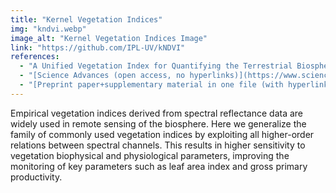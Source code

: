 ```yaml
---
title: "Kernel Vegetation Indices"
img: "kndvi.webp"
image_alt: "Kernel Vegetation Indices Image"
link: "https://github.com/IPL-UV/kNDVI"
references:
  - "A Unified Vegetation Index for Quantifying the Terrestrial Biosphere. Gustau Camps-Valls et al., Science Advances, Vol. 7, no. 9, eabc7447, 2021."
  - "[Science Advances (open access, no hyperlinks)](https://www.science.org/doi/10.1126/sciadv.abc7447)"
  - "[Preprint paper+supplementary material in one file (with hyperlinks)](https://zenodo.org/record/4574349)"
---
```


Empirical vegetation indices derived from spectral reflectance data are widely used in remote sensing of the biosphere. Here we generalize the family of commonly used vegetation indices by exploiting all higher-order relations between spectral channels. This results in higher sensitivity to vegetation biophysical and physiological parameters, improving the monitoring of key parameters such as leaf area index and gross primary productivity.